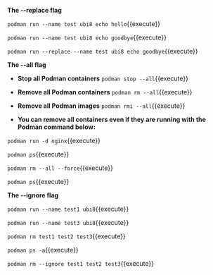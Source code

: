 
**The --replace flag**


`podman run --name test ubi8 echo hello`{{execute}}

`podman run --name test ubi8 echo goodbye`{{execute}}

`podman run --replace --name test ubi8 echo goodbye`{{execute}}


**The --all flag**

- **Stop all Podman containers**
`podman stop --all`{{execute}}

- **Remove all Podman containers**
`podman rm --all`{{execute}}

- **Remove all Podman images** 
`podman rmi --all`{{execute}}

- **You can remove all containers even if they are running with the Podman command below:**
  
`podman run -d nginx`{{execute}}

`podman ps`{{execute}}

`podman rm --all --force`{{execute}}

`podman ps`{{execute}}



**The --ignore flag**

`podman run --name test1 ubi8`{{execute}}

`podman run --name test3 ubi8`{{execute}}

`podman rm test1 test2 test3`{{execute}}

`podman ps -a`{{execute}}

`podman rm --ignore test1 test2 test3`{{execute}}


